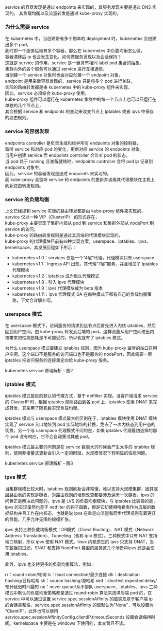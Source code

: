 service 的容器发现是通过 endpoints 来实现的，其服务发现主要是通过 DNS 实现的，
其负载均衡以及流量转发是通过 kube-proxy 实现的。

### 为什么需要 service
在 kubernetes 中，当创建带有多个副本的 deployment 时，kubernetes 会创建出多个 pod，  
此时即一个服务后端有多个容器，那么在 kubernetes 中负载均衡怎么做，  
容器漂移后 ip 也会发生变化，如何做服务发现以及会话保持？  
这就是 service 的作用，service 是一组具有相同 label pod 集合的抽象，  
集群内外的各个服务可以通过 service 进行互相通信，  
当创建一个 service 对象时也会对应创建一个 endpoint 对象，  
endpoint 是用来做容器发现的，service 只是将多个 pod 进行关联，  
实际的路由转发都是由 kubernetes 中的 kube-proxy 组件来实现，  
因此，service 必须结合 kube-proxy 使用，  
kube-proxy 组件可以运行在 kubernetes 集群中的每一个节点上也可以只运行在单独的几个节点上，  
其会根据 service 和 endpoints 的变动来改变节点上 iptables 或者 ipvs 中保存的路由规则。

### service 的容器发现
endpoints controller 是负责生成和维护所有 endpoints 对象的控制器，  
监听 service 和对应 pod 的变化，更新对应 service 的 endpoints 对象。  
当用户创建 service 后 endpoints controller 会监听 pod 的状态，  
当 pod 处于 running 且准备就绪时，endpoints controller 会将 pod ip 记录到 endpoints 对象中，  
因此，service 的容器发现是通过 endpoints 来实现的。  
而 kube-proxy 会监听 service 和 endpoints 的更新并调用其代理模块在主机上刷新路由转发规则。

### service 的负载均衡
上文已经提到 service 实际的路由转发都是由 kube-proxy 组件来实现的，  
service 仅以一种 VIP（ClusterIP） 的形式存在，  
kube-proxy 主要实现了集群内部从 pod 到 service 和集群外部从 nodePort 到 service 的访问，  
kube-proxy 的路由转发规则是通过其后端的代理模块实现的，  
kube-proxy 的代理模块目前有四种实现方案，userspace、iptables、ipvs、kernelspace，其发展历程如下所示：

* kubernetes v1.0：services 仅是一个“4层”代理，代理模块只有 userspace
* kubernetes v1.1：Ingress API 出现，其代理“7层”服务，并且增加了 iptables 代理模块
* kubernetes v1.2：iptables 成为默认代理模式
* kubernetes v1.8：引入 ipvs 代理模块
* kubernetes v1.9：ipvs 代理模块成为 beta 版本
* kubernetes v1.11：ipvs 代理模式 GA
在每种模式下都有自己的负载均衡策略，下文会详解介绍。

### userspace 模式
在 userspace 模式下，访问服务的请求到达节点后首先进入内核 iptables，然后回到用户空间，由 kube-proxy 转发到后端的 pod，这样流量从用户空间进出内核带来的性能损耗是不可接受的，所以也就有了 iptables 模式。

为什么 userspace 模式要建立 iptables 规则，因为 kube-proxy 监听的端口在用户空间，这个端口不是服务的访问端口也不是服务的 nodePort，因此需要一层 iptables 把访问服务的连接重定向给 kube-proxy 服务。

kubernetes service 原理解析 - 图2

### iptables 模式
iptables 模式是目前默认的代理方式，基于 netfilter 实现。当客户端请求 service 的 ClusterIP 时，根据 iptables 规则路由到各 pod 上，iptables 使用 DNAT 来完成转发，其采用了随机数实现负载均衡。

iptables 模式与 userspace 模式最大的区别在于，iptables 模块使用 DNAT 模块实现了 service 入口地址到 pod 实际地址的转换，免去了一次内核态到用户态的切换，另一个与 userspace 代理模式不同的是，如果 iptables 代理最初选择的那个 pod 没有响应，它不会自动重试其他 pod。

iptables 模式最主要的问题是在 service 数量大的时候会产生太多的 iptables 规则，使用非增量式更新会引入一定的时延，大规模情况下有明显的性能问题。

kubernetes service 原理解析 - 图3

### ipvs 模式
当集群规模比较大时，iptables 规则刷新会非常慢，难以支持大规模集群，因其底层路由表的实现是链表，对路由规则的增删改查都要涉及遍历一次链表，ipvs 的问世正是解决此问题的，ipvs 是 LVS 的负载均衡模块，与 iptables 比较像的是，ipvs 的实现虽然也基于 netfilter 的钩子函数，但是它却使用哈希表作为底层的数据结构并且工作在内核态，也就是说 ipvs 在重定向流量和同步代理规则有着更好的性能，几乎允许无限的规模扩张。

ipvs 支持三种负载均衡模式：DR模式（Direct Routing）、NAT 模式（Network Address Translation）、Tunneling（也称 ipip 模式）。三种模式中只有 NAT 支持端口映射，所以 ipvs 使用 NAT 模式。linux 内核原生的 ipvs 只支持 DNAT，当在数据包过滤，SNAT 和支持 NodePort 类型的服务这几个场景中ipvs 还是会使用 iptables。

此外，ipvs 也支持更多的负载均衡算法，例如：

rr：round-robin/轮询
lc：least connection/最少连接
dh：destination hashing/目标哈希
sh：source hashing/源哈希
sed：shortest expected delay/预计延迟时间最短
nq：never queue/从不排队
userspace、iptables、ipvs 三种模式中默认的负载均衡策略都是通过 round-robin 算法来选择后端 pod 的，在 service 中可以通过设置 service.spec.sessionAffinity 的值实现基于客户端 ip 的会话亲和性，service.spec.sessionAffinity 的值默认为”None”，可以设置为 “ClientIP”，此外也可以使用 service.spec.sessionAffinityConfig.clientIP.timeoutSeconds 设置会话保持时间。kernelspace 主要是在 windows 下使用的，本文暂且不谈。

